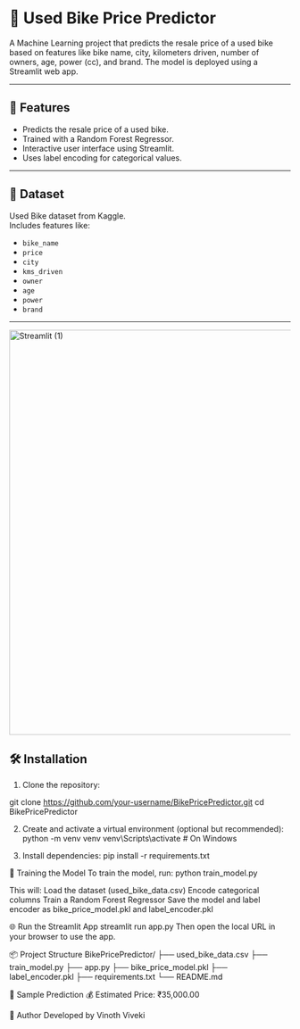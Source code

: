 # 🛵 Used Bike Price Predictor

A Machine Learning project that predicts the resale price of a used bike based on features like bike name, city, kilometers driven, number of owners, age, power (cc), and brand. The model is deployed using a Streamlit web app.

---

## 🚀 Features

- Predicts the resale price of a used bike.
- Trained with a Random Forest Regressor.
- Interactive user interface using Streamlit.
- Uses label encoding for categorical values.
---

## 📁 Dataset

Used Bike dataset from Kaggle.  
Includes features like:

- `bike_name`
- `price`
- `city`
- `kms_driven`
- `owner`
- `age`
- `power`
- `brand`

---

<img width="711" height="726" alt="Streamlit (1)" src="https://github.com/user-attachments/assets/070df528-c247-4914-8679-27250623e4d8" />

## 🛠️ Installation

1. Clone the repository:
   
git clone https://github.com/your-username/BikePricePredictor.git
cd BikePricePredictor

2. Create and activate a virtual environment (optional but recommended):
python -m venv venv
venv\Scripts\activate  # On Windows

3. Install dependencies:
pip install -r requirements.txt

🧠 Training the Model
To train the model, run:
python train_model.py

This will:
Load the dataset (used_bike_data.csv)
Encode categorical columns
Train a Random Forest Regressor
Save the model and label encoder as bike_price_model.pkl and label_encoder.pkl

🌐 Run the Streamlit App
streamlit run app.py
Then open the local URL in your browser to use the app.

📦 Project Structure
BikePricePredictor/
├── used_bike_data.csv
├── train_model.py
├── app.py
├── bike_price_model.pkl
├── label_encoder.pkl
├── requirements.txt
└── README.md

📸 Sample Prediction
💰 Estimated Price: ₹35,000.00

📌 Author
Developed by Vinoth Viveki
